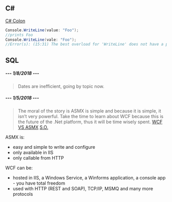 
## C#
[C# Colon](https://stackoverflow.com/questions/17034475/in-c-sharp-what-category-does-the-colon-fall-into-and-what-does-it-really)
```CS
Console.WriteLine(value: "Foo"); 
//prints Foo
Console.WriteLine(vale: "Foo");
//Error(s): (15:31) The best overload for 'WriteLine' does not have a parameter named 'vale'
```

## SQL

##### --- **1/8/2018** ---
> Dates are inefficient, going by topic now.

##### --- **1/5/2018** ---
> The moral of the story is ASMX is simple and because it is simple, it isn’t very powerful.  Take the time to learn about WCF because this is the future of the .Net platform, thus it will be time wisely spent.
[WCF VS ASMX](http://keithelder.net/2008/10/17/wcf-vs-asmx-webservices/)
[S.O.](https://stackoverflow.com/questions/2448472/what-are-the-differences-between-wcf-and-asmx-web-services)

ASMX is:
- easy and simple to write and configure
- only available in IIS
- only callable from HTTP

WCF can be:
- hosted in IIS, a Windows Service, a Winforms application, a console app - you have total freedom
- used with HTTP (REST and SOAP), TCP/IP, MSMQ and many more protocols
